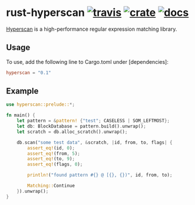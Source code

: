 # rust-hyperscan [![travis](https://api.travis-ci.org/flier/rust-hyperscan.svg)](https://travis-ci.org/flier/rust-hyperscan) [![crate](https://img.shields.io/crates/v/hyperscan.svg)](https://crates.io/crates/hyperscan) [![docs](https://docs.rs/hyperscan/badge.svg)](https://docs.rs/crate/hyperscan/)

[Hyperscan](https://github.com/01org/hyperscan) is a high-performance regular expression matching library.

## Usage

To use, add the following line to Cargo.toml under [dependencies]:

```toml
hyperscan = "0.1"
```

## Example

```rust
use hyperscan::prelude::*;

fn main() {
    let pattern = &pattern! {"test"; CASELESS | SOM_LEFTMOST};
    let db: BlockDatabase = pattern.build().unwrap();
    let scratch = db.alloc_scratch().unwrap();

    db.scan("some test data", &scratch, |id, from, to, flags| {
        assert_eq!(id, 0);
        assert_eq!(from, 5);
        assert_eq!(to, 9);
        assert_eq!(flags, 0);

        println!("found pattern #{} @ [{}, {})", id, from, to);

        Matching::Continue
    }).unwrap();
}
```
